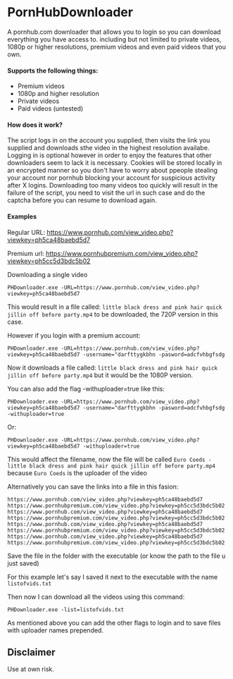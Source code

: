 # PornHubDownloader
A pornhub.com downloader that allows you to login so you can download everything you have access to. including but not limited to private videos, 1080p or higher resolutions, premium videos and even paid videos that you own.

#### Supports the following things:

* Premium videos
* 1080p and higher resolution
* Private videos
* Paid videos (untested)

#### How does it work?

The script logs in on the account you supplied, then visits the link you supplied and downloads sthe video in the highest resolution availabe.
Logging in is optional however in order to enjoy the features that other downloaders seem to lack it is necessary.
Cookies will be stored locally in an encrypted manner so you don't have to worry about ppeople stealing your account nor pornhub blocking your account for suspicious activity after X logins.
Downloading too many videos too quickly will result in the failure of the script, you need to visit the url in such case and do the captcha before you can resume to download again.

#### Examples

Regular URL: https://www.pornhub.com/view_video.php?viewkey=ph5ca48baebd5d7

Premium url: https://www.pornhubpremium.com/view_video.php?viewkey=ph5cc5d3bdc5b02

Downloading a single video

```PHDownloader.exe -URL=https://www.pornhub.com/view_video.php?viewkey=ph5ca48baebd5d7```

This would result in a file called: ```little black dress and pink hair quick jillin off before party.mp4``` to be downloaded, the 720P version in this case.


However if you login with a premium account:

```PHDownloader.exe -URL=https://www.pornhub.com/view_video.php?viewkey=ph5ca48baebd5d7 -username="darfttygkbhn -pasword=adcfvhbgfsdg```

Now it downloads a file called: ```little black dress and pink hair quick jillin off before party.mp4``` but it would be the 1080P version.


You can also add the flag -withuploader=true like this:

```PHDownloader.exe -URL=https://www.pornhub.com/view_video.php?viewkey=ph5ca48baebd5d7 -username="darfttygkbhn -pasword=adcfvhbgfsdg -withuploader=true```

Or:

```PHDownloader.exe -URL=https://www.pornhub.com/view_video.php?viewkey=ph5ca48baebd5d7 -withuploader=true```

This would affect the filename, now the file will be called ```Euro Coeds - little black dress and pink hair quick jillin off before party.mp4``` because ```Euro Coeds``` is the uploader of the video


Alternatively you can save the links into a file in this fasion:

```
https://www.pornhub.com/view_video.php?viewkey=ph5ca48baebd5d7
https://www.pornhubpremium.com/view_video.php?viewkey=ph5cc5d3bdc5b02
https://www.pornhub.com/view_video.php?viewkey=ph5ca48baebd5d7
https://www.pornhubpremium.com/view_video.php?viewkey=ph5cc5d3bdc5b02
https://www.pornhub.com/view_video.php?viewkey=ph5ca48baebd5d7
https://www.pornhubpremium.com/view_video.php?viewkey=ph5cc5d3bdc5b02
https://www.pornhub.com/view_video.php?viewkey=ph5ca48baebd5d7
https://www.pornhubpremium.com/view_video.php?viewkey=ph5cc5d3bdc5b02
```

Save the file in the folder with the executable (or know the path to the file u just saved)

For this example let's say I saved it next to the executable with the name ```listofvids.txt```

Then now I can download all the videos using this command:

```PHDownloader.exe -list=listofvids.txt```

As mentioned above you can add the other flags to login and to save files with uploader names prepended.


## Disclaimer

Use at own risk.
